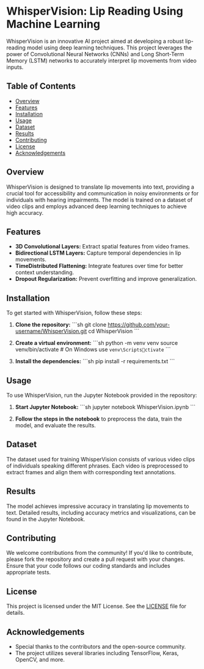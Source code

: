 
# WhisperVision: Lip Reading Using Machine Learning

WhisperVision is an innovative AI project aimed at developing a robust lip-reading model using deep learning techniques. This project leverages the power of Convolutional Neural Networks (CNNs) and Long Short-Term Memory (LSTM) networks to accurately interpret lip movements from video inputs.

## Table of Contents

- [Overview](#overview)
- [Features](#features)
- [Installation](#installation)
- [Usage](#usage)
- [Dataset](#dataset)
- [Results](#results)
- [Contributing](#contributing)
- [License](#license)
- [Acknowledgements](#acknowledgements)

## Overview

WhisperVision is designed to translate lip movements into text, providing a crucial tool for accessibility and communication in noisy environments or for individuals with hearing impairments. The model is trained on a dataset of video clips and employs advanced deep learning techniques to achieve high accuracy.

## Features

- **3D Convolutional Layers:** Extract spatial features from video frames.
- **Bidirectional LSTM Layers:** Capture temporal dependencies in lip movements.
- **TimeDistributed Flattening:** Integrate features over time for better context understanding.
- **Dropout Regularization:** Prevent overfitting and improve generalization.

## Installation

To get started with WhisperVision, follow these steps:

1. **Clone the repository:**
    \`\`\`sh
    git clone https://github.com/your-username/WhisperVision.git
    cd WhisperVision
    \`\`\`

2. **Create a virtual environment:**
    \`\`\`sh
    python -m venv venv
    source venv/bin/activate  # On Windows use `venv\Scriptsctivate`
    \`\`\`

3. **Install the dependencies:**
    \`\`\`sh
    pip install -r requirements.txt
    \`\`\`

## Usage

To use WhisperVision, run the Jupyter Notebook provided in the repository:

1. **Start Jupyter Notebook:**
    \`\`\`sh
    jupyter notebook WhisperVision.ipynb
    \`\`\`

2. **Follow the steps in the notebook** to preprocess the data, train the model, and evaluate the results.

## Dataset

The dataset used for training WhisperVision consists of various video clips of individuals speaking different phrases. Each video is preprocessed to extract frames and align them with corresponding text annotations.

## Results

The model achieves impressive accuracy in translating lip movements to text. Detailed results, including accuracy metrics and visualizations, can be found in the Jupyter Notebook.

## Contributing

We welcome contributions from the community! If you'd like to contribute, please fork the repository and create a pull request with your changes. Ensure that your code follows our coding standards and includes appropriate tests.

## License

This project is licensed under the MIT License. See the [LICENSE](LICENSE) file for details.

## Acknowledgements

- Special thanks to the contributors and the open-source community.
- The project utilizes several libraries including TensorFlow, Keras, OpenCV, and more.
